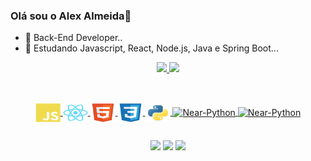 ### Olá sou o Alex Almeida👋

- 🔭 Back-End Developer..
- 🌱 Estudando Javascript, React, Node.js, Java e Spring Boot...

<div align="center">
  <a href="https://github.com/alex-almeida12">
  <img height="180em" src="https://github-readme-stats.vercel.app/api?username=alex-almeida12&show_icons=true&theme=dark&include_all_commits=true&count_private=true"/>
  <img height="180em" src="https://github-readme-stats.vercel.app/api/top-langs/?username=alex-almeida12&layout=compact&langs_count=7&theme=dark"/>
</div>
 
 ##
  
<div style="display: inline_block" align='center'><br>
  <img align="center" alt="Near-Js" height="30" width="40" src="https://raw.githubusercontent.com/devicons/devicon/master/icons/javascript/javascript-plain.svg">
  <img align="center" alt="Near-React" height="30" width="40" src="https://raw.githubusercontent.com/devicons/devicon/master/icons/react/react-original.svg">
  <img align="center" alt="Near-HTML" height="30" width="40" src="https://raw.githubusercontent.com/devicons/devicon/master/icons/html5/html5-original.svg">
  <img align="center" alt="Near-CSS" height="30" width="40" src="https://raw.githubusercontent.com/devicons/devicon/master/icons/css3/css3-original.svg">
  <img align="center" alt="Near-Python" height="30" width="40" src="https://raw.githubusercontent.com/devicons/devicon/master/icons/python/python-original.svg">
    <img align="center" alt="Near-Python" height="30" width="40" src="https://icongr.am/devicon/java-original.svg?size=128&color=currentColor">
    <img align="center" alt="Near-Python" height="30" width="40" src="https://upload.wikimedia.org/wikipedia/commons/7/79/Spring_Boot.svg">
  
</div>
  
##
  
<div style="display: inline_block" align='center'>
  <a href="https://instagram.com/alexalmeida12" target="_blank"><img src="https://img.shields.io/badge/-Instagram-%23E4405F?style=for-the-badge&logo=instagram&logoColor=white" target="_blank"></a>
  <a href = "mailto:alex.almeida12@gmail.com"><img src="https://img.shields.io/badge/-Gmail-%23333?style=for-the-badge&logo=gmail&logoColor=white" target="_blank"></a>
  <a href="https://www.linkedin.com/in/alex-almeida12/" target="_blank"><img src="https://img.shields.io/badge/-LinkedIn-%230077B5?style=for-the-badge&logo=linkedin&logoColor=white" target="_blank"></a> 
</div>

